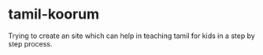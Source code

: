 # tamil-koorum
Trying to create an site which can help in teaching tamil for kids in a step by step process.
